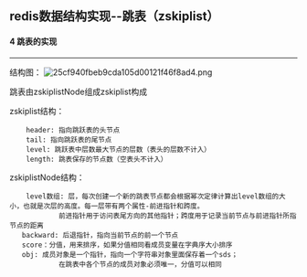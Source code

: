 ## redis数据结构实现--跳表（zskiplist）
#### 4 跳表的实现
* * *
结构图：
![25cf940fbeb9cda105d00121f46f8ad4.png](evernotecid://B6C9DE5E-ABC3-4C69-93C8-83BFE0EBF884/appyinxiangcom/21964413/ENResource/p181)



跳表由zskiplistNode组成zskiplist构成

zskiplist结构：
```
    header: 指向跳跃表的头节点
    tail: 指向跳跃表的尾节点
    level: 跳跃表中层数最大节点的层数（表头的层数不计入）
    length: 跳表保存的节点数（空表头不计入）
```
zskiplistNode结构：
```
    level数组: 层，每次创建一个新的跳表节点都会根据幂次定律计算出level数组的大小，也就是次层的高度。每一层带有两个属性-前进指针和跨度。
            前进指针用于访问表尾方向的其他指针；跨度用于记录当前节点与前进指针所指节点的距离
   backward: 后退指针，指向当前节点的前一个节点
   score：分值，用来排序，如果分值相同看成员变量在字典序大小排序
   obj: 成员对象是一个指针，指向一个字符串对象里面保存着一个sds；
            在跳表中各个节点的成员对象必须唯一，分值可以相同
```


